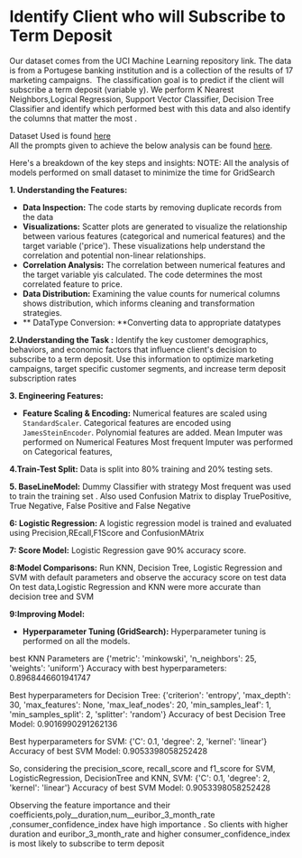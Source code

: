 #  Identify  Client who will Subscribe to Term Deposit 
Our dataset comes from the UCI Machine Learning repository link. 
The data is from a Portugese banking institution and is a collection of the results of 17 marketing campaigns. 
 The classification goal is to predict if the client will subscribe a term deposit (variable y). We perform K Nearest Neighbors,Logical Regression, Support Vector Classifier, Decision Tree Classifier and identify which performed best with this data and also identify the columns that matter the most .


Dataset Used is found [here](/data/bank-additional.csv)  
All the prompts given to achieve the below analysis can be found [here](/bank_predictdeposit.ipynb).  

Here's a breakdown of the key steps and insights:
NOTE: All the analysis of models performed on small dataset to minimize the time for GridSearch 

**1. Understanding the Features:**

* **Data Inspection:** The code starts by removing duplicate records from the data
* **Visualizations:**  Scatter plots are generated to visualize the relationship between various features (categorical and numerical features) and the target variable ('price'). These visualizations help understand the correlation and potential non-linear relationships.  
* **Correlation Analysis:** The correlation between numerical features and the target variable yis calculated.  The code determines the most correlated feature to price.
* **Data Distribution:**  Examining the value counts for numerical columns shows distribution, which informs cleaning and transformation strategies.
* ** DataType Conversion: **Converting data to appropriate datatypes

**2.Understanding the Task :**
Identify the key customer demographics, behaviors, and economic factors that influence client's decision to subscribe to a term deposit. Use this information to optimize marketing campaigns, target specific customer segments, and increase term deposit subscription rates

**3. Engineering Features:**
* **Feature Scaling & Encoding:**  Numerical features are scaled using `StandardScaler`.  Categorical features are encoded using `JamesSteinEncoder`.  Polynomial features are added.
Mean Imputer was performed on Numerical Features
Most frequent Imputer was performed on Categorical features,

**4.Train-Test Split:** Data is split into 80% training and 20% testing sets.

**5. BaseLineModel:**  Dummy Classifier with strategy Most frequent was used to train the training set . Also used Confusion Matrix to display TruePositive, True Negative, False Positive and False Negative

**6: Logistic Regression:** A logistic regression model is trained and evaluated using Precision,REcall,F1Score and ConfusionMAtrix

**7: Score Model:** Logistic Regression gave 90% accuracy score.

**8:Model Comparisons:**  Run KNN, Decision Tree, Logistic Regression and SVM with default parameters and observe the accuracy score on test data
On test data,Logistic Regression and KNN were more accurate than decision tree and SVM

**9:Improving Model:** 
* **Hyperparameter Tuning (GridSearch):** Hyperparameter tuning is performed on all the models.

 best KNN Parameters are {'metric': 'minkowski', 'n_neighbors': 25, 'weights': 'uniform'}
Accuracy with best hyperparameters: 0.8968446601941747

Best hyperparameters for Decision Tree: {'criterion': 'entropy', 'max_depth': 30, 'max_features': None, 'max_leaf_nodes': 20, 'min_samples_leaf': 1, 'min_samples_split': 2, 'splitter': 'random'}
Accuracy of best Decision Tree Model: 0.9016990291262136

Best hyperparameters for SVM: {'C': 0.1, 'degree': 2, 'kernel': 'linear'}
Accuracy of best SVM Model: 0.9053398058252428

So, considering the precision_score, recall_score and f1_score for SVM, LogisticRegression, DecisionTree and KNN, SVM: {'C': 0.1, 'degree': 2, 'kernel': 'linear'}
Accuracy of best SVM Model: 0.9053398058252428
    
Observing the feature importance and their coefficients,poly__duration,num__euribor_3_month_rate ,consumer_confidence_index have high importance . So clients with higher duration and euribor_3_month_rate and higher consumer_confidence_index is most likely to subscribe to term deposit
